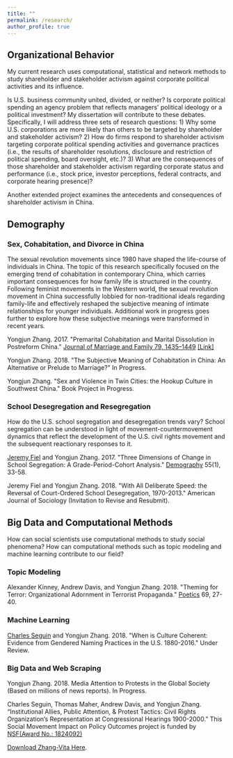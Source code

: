 ```yaml
---
title: ""
permalink: /research/
author_profile: true
---
```

## Organizational Behavior
My current research uses computational, statistical and network methods to study shareholder and stakeholder activism against corporate political activities and its influence.

Is U.S. business community united, divided, or neither? Is corporate political spending an agency problem that reflects managers' political ideology or a political investment? My dissertation will contribute to these debates. Specifically, I will address three sets of research questions: 1) Why some U.S. corporations are more likely than others to be targeted by shareholder and stakeholder activism? 2) How do firms respond to shareholder activism targeting corporate political spending activities and governance practices (i.e., the results of shareholder resolutions, disclosure and restriction of political spending, board oversight, etc.)? 3) What are the consequences of those shareholder and stakeholder activism regarding corporate status and performance (i.e., stock price, investor perceptions, federal contracts, and corporate hearing presence)?

Another extended project examines the antecedents and consequences of shareholder activism in China.

## Demography
### Sex, Cohabitation, and Divorce in China
The sexual revolution movements since 1980 have shaped the life-course of individuals in China. The topic of this research specifically focused on the emerging trend of cohabitation in contemporary China, which carries important consequences for how family life is structured in the country. Following feminist movements in the Western world, the sexual revolution movement in China successfully lobbied for non-traditional ideals regarding family-life and effectively reshaped the subjective meaning of intimate relationships for younger individuals. Additional work in progress goes further to explore how these subjective meanings were transformed in recent years.

Yongjun Zhang. 2017. "Premarital Cohabitation and Marital Dissolution in Postreform China." [Journal of Marriage and Family 79, 1435–1449](http://onlinelibrary.wiley.com/doi/10.1111/jomf.12419/full) [[Link]](https://yongjunzhang.com/publication/2017-06-01-Cohabitation%20and%20Divorce%20in%20China)

Yongjun Zhang. 2018. "The Subjective Meaning of Cohabitation in China: An Alternative or Prelude to Marriage?" In Progress.

Yongjun Zhang. "Sex and Violence in Twin Cities: the Hookup Culture in Southwest China." Book Project in Progress.

### School Desegregation and Resegregation
How do the U.S. school segregation and desegregation trends vary?
School segregation can be understood in light of movement-countermovement dynamics that reflect the development of the U.S. civil rights movement and the subsequent reactionary responses to it.

[Jeremy Fiel](https://jeremyefiel.com/school-segregation) and Yongjun Zhang. 2017. "Three Dimensions of Change in School Segregation: A Grade-Period-Cohort Analysis." [Demography](https://doi.org/10.1007/s13524-017-0632-9) 55(1), 33-58.

Jeremy Fiel and Yongjun Zhang. 2018. "With All Deliberate Speed: the Reversal of Court-Ordered School Desegregation, 1970-2013." American Journal of Sociology (Invitation to Revise and Resubmit).

## Big Data and Computational Methods
How can social scientists use computational methods to study social phenomena? How can computational methods such as topic modeling and machine learning contribute to our field?

### Topic Modeling
Alexander Kinney, Andrew Davis, and Yongjun Zhang. 2018. "Theming for Terror: Organizational Adornment in Terrorist Propaganda." [Poetics](https://doi.org/10.1016/j.poetic.2018.05.001) 69, 27-40.

### Machine Learning
[Charles Seguin](http://www.charlieseguin.com/) and Yongjun Zhang. 2018. "When is Culture Coherent: Evidence from Gendered Naming Practices in the U.S. 1880-2016." Under Review.

### Big Data and Web Scraping
Yongjun Zhang. 2018. Media Attention to Protests in the Global Society (Based on millions of news reports). In Progress.

Charles Seguin, Thomas Maher, Andrew Davis, and Yongjun Zhang. “Institutional Allies, Public Attention, & Protest Tactics: Civil Rights Organization’s Representation at Congressional Hearings 1900-2000.” This Social Movement Impact on Policy Outcomes project is funded by [NSF(Award No.: 1824092)](https://nsf.gov/awardsearch/showAward?AWD_ID=1824092&HistoricalAwards=false)

[Download Zhang-Vita Here](https://yongjunzhang.com/files/zhang-vita.pdf).
